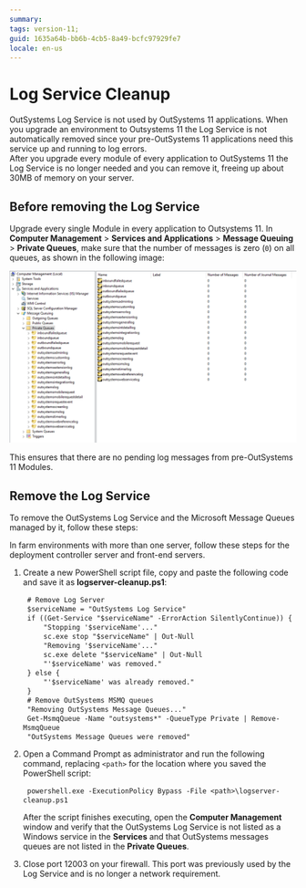 ```yaml
---
summary:
tags: version-11;
guid: 1635a64b-bb6b-4cb5-8a49-bcfc97929fe7
locale: en-us
---
```


# Log Service Cleanup

OutSystems Log Service is not used by OutSystems 11 applications.
When you upgrade an environment to Outsystems 11 the Log Service is not automatically removed since your pre-OutSystems 11 applications need this service up and running to log errors.  
After you upgrade every module of every application to OutSystems 11 the Log Service is no longer needed and you can remove it, freeing up about 30MB of memory on your server.

## Before removing the Log Service

Upgrade every single Module in every application to Outsystems 11. 
In **Computer Management** > **Services and Applications** > **Message Queuing** > **Private Queues**, make sure that the number of messages is zero (`0`) on all queues, as shown in the following image:

![](images/log-service-clean-1.png)

This ensures that there are no pending log messages from pre-OutSystems 11 Modules.

## Remove the Log Service

To remove the OutSystems Log Service and the Microsoft Message Queues managed by it, follow these steps:

<div class="info" markdown="1">

In farm environments with more than one server, follow these steps for the deployment controller server and front-end servers.

</div>

1. Create a new PowerShell script file, copy and paste the following code and save it as **logserver-cleanup.ps1**:

        # Remove Log Server
        $serviceName = "OutSystems Log Service"
        if ((Get-Service "$serviceName" -ErrorAction SilentlyContinue)) {
            "Stopping '$serviceName'..."
            sc.exe stop "$serviceName" | Out-Null
            "Removing '$serviceName'..."
            sc.exe delete "$serviceName" | Out-Null
            "'$serviceName' was removed."
        } else {
            "'$serviceName' was already removed."
        }
        # Remove OutSystems MSMQ queues
        "Removing OutSystems Message Queues..."
        Get-MsmqQueue -Name "outsystems*" -QueueType Private | Remove-MsmqQueue
        "OutSystems Message Queues were removed"

1. Open a Command Prompt as administrator and run the following command, replacing `<path>` for the location where you saved the PowerShell script: 

        powershell.exe -ExecutionPolicy Bypass -File <path>\logserver-cleanup.ps1

    After the script finishes executing, open the **Computer Management** window and verify that the OutSystems Log Service is not listed as a Windows service in the **Services** and that OutSystems messages queues are not listed in the **Private Queues**.

1. Close port 12003 on your firewall. This port was previously used by the Log Service and is no longer a network requirement.
